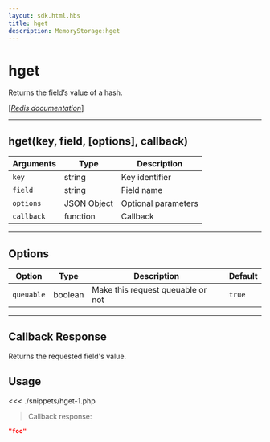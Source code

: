 ```yaml
---
layout: sdk.html.hbs
title: hget
description: MemoryStorage:hget
---
```


# hget

Returns the field’s value of a hash.

[[_Redis documentation_]](https://redis.io/commands/hget)

---

## hget(key, field, [options], callback)

| Arguments  | Type        | Description         |
| ---------- | ----------- | ------------------- |
| `key`      | string      | Key identifier      |
| `field`    | string      | Field name          |
| `options`  | JSON Object | Optional parameters |
| `callback` | function    | Callback            |

---

## Options

| Option     | Type    | Description                       | Default |
| ---------- | ------- | --------------------------------- | ------- |
| `queuable` | boolean | Make this request queuable or not | `true`  |

---

## Callback Response

Returns the requested field's value.

## Usage

<<< ./snippets/hget-1.php

> Callback response:

```json
"foo"
```
